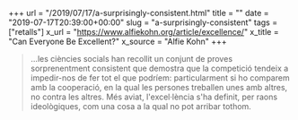 +++
url = "/2019/07/17/a-surprisingly-consistent.html"
title = ""
date = "2019-07-17T20:39:00+00:00"
slug = "a-surprisingly-consistent"
tags = ["retalls"]
x_url = "https://www.alfiekohn.org/article/excellence/"
x_title = "Can Everyone Be Excellent?"
x_source = "Alfie Kohn"
+++

> …les ciències socials han recollit un conjunt de proves sorprenentment consistent que demostra que la competició tendeix a impedir-nos de fer tot el que podríem: particularment si ho comparem amb la cooperació, en la qual les persones treballen unes amb altres, no contra les altres. Més aviat, l'excel·lència s'ha definit, per raons ideològiques, com una cosa a la qual no pot arribar tothom.
